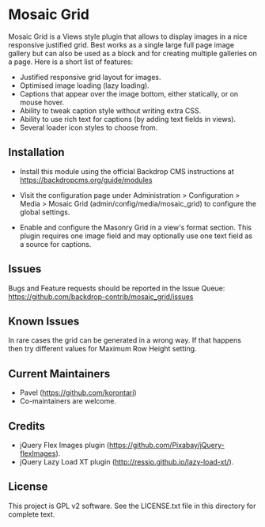 Mosaic Grid
===========

Mosaic Grid is a Views style plugin that allows to display images in a nice responsive justified grid. Best works as a single large full page image gallery but can also be used as a block and for creating multiple galleries on a page. Here is a short list of features:

- Justified responsive grid layout for images.
- Optimised image loading (lazy loading).
- Captions that appear over the image bottom, either statically, or on mouse hover.
- Ability to tweak caption style without writing extra CSS.
- Ability to use rich text for captions (by adding text fields in views).
- Several loader icon styles to choose from.

Installation
------------

- Install this module using the official Backdrop CMS instructions at
  https://backdropcms.org/guide/modules

- Visit the configuration page under Administration > Configuration > Media >
  Mosaic Grid (admin/config/media/mosaic_grid) to configure the global
  settings.

- Enable and configure the Masonry Grid in a view's format section. This plugin requires
  one image field and may optionally use one text field as a source for captions.


Issues
------

Bugs and Feature requests should be reported in the Issue Queue:
https://github.com/backdrop-contrib/mosaic_grid/issues

Known Issues
------------

In rare cases the grid can be generated in a wrong way. If that happens then try different values for Maximum Row Height setting.

Current Maintainers
-------------------

- Pavel (https://github.com/korontari)
- Co-maintainers are welcome.

Credits
-------

- jQuery Flex Images plugin (https://github.com/Pixabay/jQuery-flexImages).
- jQuery Lazy Load XT plugin (http://ressio.github.io/lazy-load-xt/).

License
-------

This project is GPL v2 software. See the LICENSE.txt file in this directory for
complete text.


